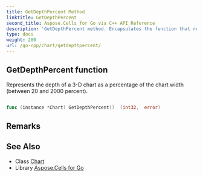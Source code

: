 ```yaml
---
title: GetDepthPercent Method 
linktitle: GetDepthPercent
second_title: Aspose.Cells for Go via C++ API Reference
description: 'GetDepthPercent method. Encapsulates the function that represents getdepthpercent in Go.'
type: docs
weight: 200
url: /go-cpp/chart/getdepthpercent/
---
```


## GetDepthPercent function

Represents the depth of a 3-D chart as a percentage of the chart width (between 20 and 2000 percent).

```go

func (instance *Chart) GetDepthPercent()  (int32,  error) 

```

## Remarks


## See Also

* Class [Chart](../)
* Library [Aspose.Cells for Go](../../)
